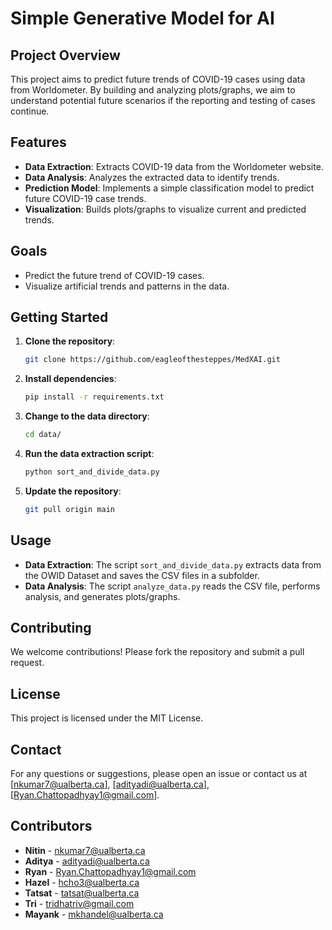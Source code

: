 # Simple Generative Model for AI

## Project Overview
This project aims to predict future trends of COVID-19 cases using data from Worldometer. By building and analyzing plots/graphs, we aim to understand potential future scenarios if the reporting and testing of cases continue.

## Features
- **Data Extraction**: Extracts COVID-19 data from the Worldometer website.
- **Data Analysis**: Analyzes the extracted data to identify trends.
- **Prediction Model**: Implements a simple classification model to predict future COVID-19 case trends.
- **Visualization**: Builds plots/graphs to visualize current and predicted trends.

## Goals
- Predict the future trend of COVID-19 cases.
- Visualize artificial trends and patterns in the data.

## Getting Started
1. **Clone the repository**:
    ```bash
    git clone https://github.com/eagleofthesteppes/MedXAI.git
    ```
2. **Install dependencies**:
    ```bash
    pip install -r requirements.txt
    ```
3. **Change to the data directory**:
    ```bash
    cd data/
    ```
4. **Run the data extraction script**:
    ```bash
    python sort_and_divide_data.py
    ```
5. **Update the repository**:
    ```bash
    git pull origin main
    ```

## Usage
- **Data Extraction**: The script `sort_and_divide_data.py` extracts data from the OWID Dataset and saves the CSV files in a subfolder.
- **Data Analysis**: The script `analyze_data.py` reads the CSV file, performs analysis, and generates plots/graphs.

## Contributing
We welcome contributions! Please fork the repository and submit a pull request.

## License
This project is licensed under the MIT License.

## Contact
For any questions or suggestions, please open an issue or contact us at [nkumar7@ualberta.ca], [adityadi@ualberta.ca], [Ryan.Chattopadhyay1@gmail.com].

## Contributors
- **Nitin** - [nkumar7@ualberta.ca](mailto:nkumar7@ualberta.ca)
- **Aditya** - [adityadi@ualberta.ca](mailto:adityadi@ualberta.ca)
- **Ryan** - [Ryan.Chattopadhyay1@gmail.com](mailto:Ryan.Chattopadhyay1@gmail.com)
- **Hazel** - [hcho3@ualberta.ca](mailto:hcho3@ualberta.ca)
- **Tatsat** - [tatsat@ualberta.ca](mailto:tatsat@ualberta.ca)
- **Tri** - [tridhatriv@gmail.com](mailto:tridhatriv@gmail.com)
- **Mayank** - [mkhandel@ualberta.ca](mailto:mkhandel@ualberta.ca)
